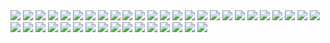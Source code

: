 <img src="captures/1.png">
<img src="captures/2.png">
<img src="captures/3.png">
<img src="captures/4.png">
<img src="captures/5.png">
<img src="captures/6.png">
<img src="captures/7.png">
<img src="captures/8.png">
<img src="captures/9.png">
<img src="captures/10.png">
<img src="captures/11.png">
<img src="captures/12.png">
<img src="captures/13.png">
<img src="captures/14.png">
<img src="captures/15.png">
<img src="captures/16.png">
<img src="captures/17.png">
<img src="captures/18.png">
<img src="captures/19.png">
<img src="captures/20.png">
<img src="captures/21.png">
<img src="captures/22.png">
<img src="captures/23.png">
<img src="captures/24.png">
<img src="captures/25.png">
<img src="captures/26.png">
<img src="captures/27.png">
<img src="captures/28.png">
<img src="captures/29.png">
<img src="captures/30.png">
<img src="captures/31.png">
<img src="captures/32.png">
<img src="captures/33.png">
<img src="captures/34.png">
<img src="captures/35.png">
<img src="captures/36.png">
<img src="captures/37.png">
<img src="captures/38.png">
<img src="captures/39.png">
<img src="captures/40.png">
<img src="captures/41.png">



